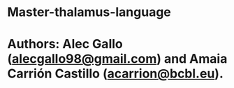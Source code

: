 # Master-thalamus-language
# Authors: Alec Gallo (alecgallo98@gmail.com) and Amaia Carrión Castillo (acarrion@bcbl.eu).
